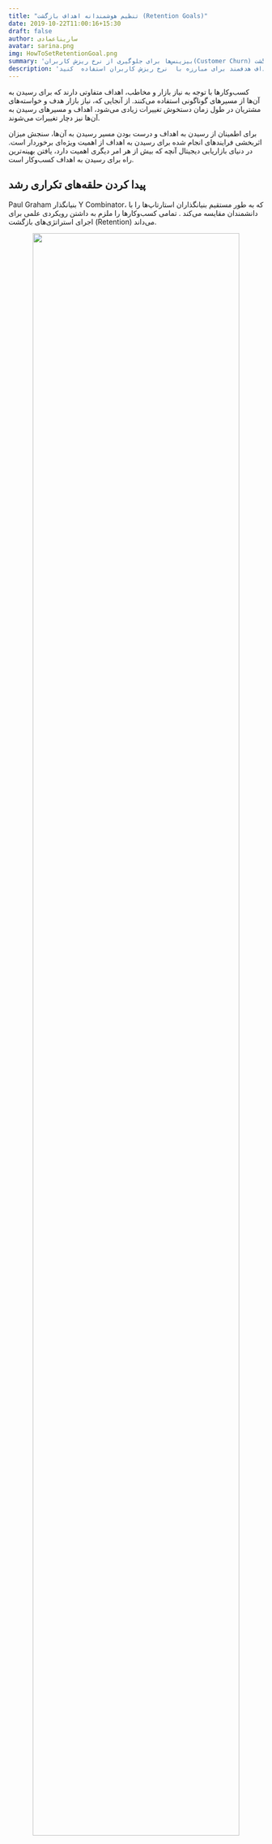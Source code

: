 ```yaml
---
title: "تنظیم هوشمندانه اهداف بازگشت (Retention Goals)"
date: 2019-10-22T11:00:16+15:30
draft: false
author: ساریناعمادی
avatar: sarina.png
img: HowToSetRetentionGoal.png
summary: 'بیزینس‌ها برای جلوگیری از نرخ ریزش کاربران(Customer Churn) به یک مسئله بهینه و هدف نیاز دارند که بازگشت (Retention) را به سه مرحله اساسی کوتاه مدت ، میان مدت و طولانی مدت تقسیم کنند'
description: 'برای بازگشت کاربران به اپلیکیشن باید از اهداف هدفمند برای مبارزه با  نرخ ریزش کاربران استفاده  کنید.'
---
```


کسب‌و‌کارها با توجه به نیاز بازار و مخاطب، اهداف متفاوتی دارند که برای رسیدن به آن‌ها از مسیرهای گوناگونی استفاده می‌کنند. از آنجایی که، نیاز بازار هدف و خواسته‌های مشتریان در طول زمان دستخوش تغییرات زیادی می‌شود، اهداف و مسیرهای رسیدن به آن‌ها نیز دچار تغییرات می‌شوند.

برای اطمینان از رسیدن به اهداف و درست بودن مسیر رسیدن به آن‌‌ها، سنجش میزان اثربخشی فرایندهای انجام شده برای رسیدن به اهداف از اهمیت ویژه‌ای برخوردار است. در دنیای بازاریابی دیجیتال آنچه که بیش از هر امر دیگری اهمیت دارد، یافتن بهینه‌ترین راه برای رسیدن به اهداف کسب‌و‌کار است.

<h2>پیدا کردن حلقه‌های تکراری رشد</h2>
<p>Paul Graham بنیانگذار Y Combinator، که به طور مستقیم بنیانگذاران استارتاپ‌ها را با دانشمندان مقایسه می‌کند . تمامی کسب‌و‌کارها را ملزم به داشتن رویکردی علمی برای اجرای استراتژی‌های بازگشت (Retention) می‌داند.</p>
<p style="text-align: center;"><img width=90% src="http://uupload.ir/files/x9as_find-duplicate-growth-loops-blog.chabok.io.gif"  alt=""/></p>
<p>طبق گفته گراهام ، رشد یک عامل مهم در هر استارتاپی است. در بین راه رسیدن به اهداف، متغیرها و فاکتورهای زیادی وجود دارند که ممکن است فرایند رسیدن به اهداف را پیچیده کنند. برای حل این مشکلات کافی است به آن‌ها، به چشم یک مسئله بهینه‌سازی نگاه کرد.
   
   در یک مسئله بهینه‌سازی، یک هدف، مسیر و فاکتوری برای سنجش میزان اثربخشی مسیر وجود دارد. تحلیل مسیر رسیدن به هدف به کمک فاکتور به صورت دوره‌ای، شروع دوباره فرایند رسیدن به هدف و تحلیل مسیر به پیداکردن روشی بهینه برای رشد یک کسب‌و کار، کمک بسیار بزرگی خواهد کرد. 
 </p>
 
تست ترکیب‌های مختلفی از اهداف و راه رسیدن به آن‌ها اساسا نشان‌دهنده‌ی چگونگی رشد استارتاپ‌هاست. رمز رشد شرکت‌های داده‌ محور بزرگی مانند Facebook ،LinkedIn وAirbnb استفاده از حلقه‌های تکراری رشد بوده. این شرکت‌های بزرگ برای رسیدن به موفقیت در اولین مرحله فرایندهای رو به رشد تکراری را پیدا کردند و در مرحله دوم برای انجام کارهای خود به جای حدس و گمان از داده‌ها استفاده کردند.
<h2>برای بازگشت کاربران ( Retention) از چه نقشه راهی استفاده کنیم؟</h2>
Brian Balfour مدیر ارشد هک رشد مارکتینگ شرکت Hubspot روند مبارزه با ریزش کاربران(Churn) را به ساخت یک ماشین تشبیه کرده است. او معتقد است : " اگر بتوانید فرایندها را به درستی تنظیم کنید، روند رشد به خودی خود، ادامه پیدا خواهد کرد."

برای انجام این کار، Balfour از یک سیستم تنظیم هدف در شرکت Intel استفاده و بعد از آن در شرکت گوگل نیز پیاده‌سازی کرد و تحت عنوان OKRs-Objectives یا اهداف و نتایج کلیدی در بین عموم شناخته می‌شود.
<p style="color:#4d4d4d">پیاده‌سازی استراتژی ‌OKRS در شرکت Hubspot برای اولین بار به شکل زیر انجام شد:‌</p>
<ul>
<li>
تهیه یک اظهارنامه برای اهداف 
</li>
<li>
تنظیم یک بازه زمانی (بین ۳۰ تا ۹۰ روز)
</li>
<li>
اختصاص ۳ نتیجه کلیدی، که برای هر کدام از این نتایج، روشی قابل اندازه‌گیری برای سنجش عملکرد نتایج لازم است.
</li>
<li class="list-style-none">

<ul>
      <li>بهبود بازگشت(Retention) تا ۵۰٪</li>
      <li>  بهبود بازگشت تا  ۲برابر</li>
      <li>بهبود بازگشت تا ۱۰برابر</li>
 </ul>
 </li>
<li>
برگزاری جلسات طوفان فکری برای یافتن تعداد نامحدودی راه رسیدن به نتایج کلیدی
</li>
</ul>
<h2>مراحل اصلی ریزش کاربران</h2>
<p>قبل از توضیح در مورد مراحل اصلی <a href="https://blog.chabok.io/3-reasons-churn-rate-is-high/">ریزش کاربران </a>(Customer Churn) ابتدا یک  تعریف مختصر و مفید از آن را بیان می‌کنیم.</p>
<h3 style="color:#008080">ریزش کاربران (Customer Churn) چیست؟</h3>
Churn (ریزش کاربران) زمانی اتفاق می‌افتد که کاربران یک اپلیکیشن را نصب می‌کنند ولی بعد از گذشت حداکثر ۳ روز از نصب، به دلیل تعامل نداشتن با اپ (Unengaged) به تدریج آن را پاک می‌کنند و دیگر به آن سر نمی‌زنند.
<p>
 <a href="https://blog.chabok.io/application-marketing/">بازاریابان اپلیکیشن موبایلی</a> برای کاهش ریزش کاربران، به یک مسئله قابل حل نیاز خواهند داشت که بازگشت (Retention ) را به سه مرحله اساسی کوتاه مدت ، میان مدت و طولانی مدت تقسیم کنند.
</p>
<p>
تعدادی از بازاریابان اپلیکیشن برای آزمایش، نرخ بازگشت تمام اپلیکیشن‌هایی که از گوگل پلی دانلود کرده‌ بودند را تجزیه و تحلیل کردند و نتیجه نرخ بازگشت کاربران اپلیکیشن را در نموداری به شکل زیر نشان دادند.
</p>
<p style="text-align: center;"><img width=90% src="http://uupload.ir/files/hx4r_preventive-action-re-activation-of-customer-churn-blog.chabok.io.gif" /></p>

نمودار بالا به خوبی نشان می‌دهد که نرخ بازگشت به سه مرحله اساسی بلند مدت، کوتاه مدت و میان مدت تقسیم می‌شود.
<p>
به طور متوسط، بعد از گذشت یک روز از نصب اپلیکیشن، حدود ۳۰٪ از کاربران اصلی کاهش پیدا می‌کنند و بعد از دو هفته از نصب این عدد به ۱۰٪ کاربران اصلی خواهد رسید. اما حدود ۳ ماه بعد از نصب اپ، تنها ۵٪ از کاربران اصلی هنوز از اپلیکیشن استفاده می‌کنند.
</p>
<ul>با تقسیم‌بندی نمودار بالا به ۳ دسته
<li>
بین ۰ تا ۱ روز
</li>
<li>
 ۱ تا ۱۴ روز
</li>
<li>
از ۱۴ تا ۹۰ روز
</li>
</ul>
در می‌یابیم که روند ریزش کاربران در بازه‌های زمانی گوناگون با یکدیگر متفاوت است.
<ul>
<li>کوتاه مدت (Short-Term)</li>
ابتدایی‌ترین مرحله در هر اپلیکیشنی نصب آن توسط کاربران است. هر چند ممکن است در این مرحله کاربری اپلیکیشن را اصلا نصب نکند و یا باز کند اما بدون کوتاه‌ترین نگاهی دوباره آن را پاک کند.
<li>میان مدت (Mid-Term)</li>
در این مرحله، کاربران بعد از نصب اپلیکیشن به سرعت اپ را پاک نخواهند کرد و از آن استفاده می‌کنند. کاربران با استفاده از اپلیکیشن ارزش بالایی دریافت می‌کنند ولی با گذشت ۱ تا ۱۴ روز پس از نصب، اپ را پاک خواهند کرد.
<li>بلند مدت (Long-Term)</li>

در مرحله سوم مشکلات کاربران از طریق استفاده از اپلیکیشن برطرف شده و آن‌ها از نصب این اپلیکیشن راضی بودند در نتیجه اپ را پاک نمی‌کنند و در واقع این نشان‌دهنده این است که اپلیکیشن برای کاربران مفید واقع شده است.  
اما هدف هر کسب‌و‌کار، تنها جذب کاربران نیست بله هدف نگه داشتن کاربران در اپلیکیشن است که مشکل همچنان پا برجاست
</ul>
<h2>کاربران قبل از ریزش چه‌ کاری انجام می‌دهند؟</h2>
برای جلوگیری از ریزش، کاربران را به ۳ دسته کوتاه مدت، میان مدت و یا بلند مدت تقسیم کنید. طبق شواهد موجود کاربران هر دسته به روش‌های متفاوتی از اپلیکیشن استفاده می‌کنند و در نتیجه رفتارهای متفاوتی از خود نشان می‌دهند. برای هر دسته یک سری اهداف (Objective) تعریف می‌کنیم که با توجه به آن ها هر دسته از کاربران به طور جداگانه هدف گیری کنید.
<p style="text-align: center;"><img width=90% src="http://uupload.ir/files/ljci_what-your-users-do-before-they-churn-blog.chabok.io.gif" /></p>

<p style="font-weight:bold;color:#008000">نکته مهم:</p>
یک نکته درباره جابه‌جایی کاربران از مرحله بازگشت به مرحله بعدی وجود دارد. بازاریابان اپلیکیشن باید کاربران خود را از مرحله کوتاه مدت به میان مدت و از میان مدت به بلند مدت هدایت کنند و کاری کنند که کاربران بلند مدت در اپلیکیشن بمانند تا تعامل بیشتری ایجاد و راحت‌تر ارتباط برقرار کنند و در نتیجه ریزش (Churn) کاربران اتفاق نمی‌افتد و کاربران، طولانی مدت از اپ استفاده خواهند کرد.
<h3 style="color:#008080">Activation(فعال سازی)</h3>

درصد قابل توجهی از اپلیکیشن‌های موبایل -نزدیک به ۳۰٪ یا بیشتر- فقط یک بار مورد استفاده کاربران استفاده قرار می‌گیرند. حدود ۸۰ تا ۹۰٪ در نهایت اپلیکیشن را حذف می‌کنند و نوع رفتار برخی از کاربران نشانه خوبی از این است که بازاریابان موبایل، کاربران را به لحظه فعال‌سازی هدایت نمی‌کنند.
<P> 
به بیان بهتر، اپلیکیشن در یک کسب‌و‌کار توسط یک کاربر نصب می‌شود و در اون مدت به شدت مورد استفاده قرار می‌گیرد. اما در بازه زمانی خاصی به طور ناگهانی کاربران اپلیکیشن را حذف می‌کنند و دیگر از آن استفاده نمی‌کنند.
اپلیکیشن‌هایی که دارای ریزش کاربران کوتاه مدت هستند می‌توانند روی جذب کاربران تمرکز بیشتری بگذارند تا نرخ ریزش کاربران از کوتاه مدت به میان مدت برسد و فرصت بیشتری برای ارتباط با کاربران پیدا شود.
</P>
<h3 style="color:#008080">Pattern(الگو)</h3>
مدیر محصول Hubspot یک کلمه کلیدی برای ریزش کاربران میان مدت، به روش زیر توصیف کرده است:
<p>
به کاربر فعالی که هر هفته حداقل یک عمل را در اپلیکیشن چک کند، Drive-By Usage گویند و شما به عنوان یک بازاریاب موبایل باید برعکس کار کنید و به جای انجام فعالیت یک طرفه، با کمک الگوهای رفتاری، کاربران را تشویق به استفاده از اپ کنید.  
استفاده از این روش به بازاریابان موبایل مارکتینگ کمک می‌کند تا کاربران بیشتری را تشویق به استفاده از این اپلیکیشن کنند و بعد از مدتی کاری کنند تا کاربران مجبور به استفاده از اپلیکیشن شوند. پس اگر کاربران به جای سرگرمی از روی عادت به اپ سر بزنند و هر بازاریاب دیجیتال سعی کند کاربران را در اپلیکیشن نگه‌دارد در نتیجه کاربران بیشتری جذب اپلیکیشن خواهند شد.
</p>
<h3 style="color:#008080">Re-Habituation(عادت دوباره)</h3>

بعضی از کاربران حدود یک ماه از یک اپلیکیشن استفاده می‌کنند. هرچند اپ شما برای کاربران تبدیل به عادت شده اما ممکن است به طور ناگهانی برای کاربران اتفاقی بیفتد و عادت آن‌ها شکسته شود و تعداد کاربران آن‌ها ریزش (churn) پیدا کند. اما به معنی از بین رفتن کامل عادت کاربران نیست. برای استفاده مجدد کاربران از اپلیکیشن گاهی نیاز به تشویق کاربران خواهید داشت که با انجام این فرایند به درستی می‌توان کاربران را به اپ باز گرداند و کاری کرد تا آن‌ها به کاربران دائمی اپلیکیشن تبدیل شوند.
<h2 style="color:#008080">۳ اقدام لازم برای جلوگیری از ریزش کاربران</h2>
استفاده از ایده‌ها کمک می‌کند با ۲ دید مختلف به این موضوع نگاه کنیم."کاربران بر اساس رفتار واقعی که از خود نشان می‌دهند به ۳ دسته بلند مدت، کوتاه مدت و میان‌مدت تقسیم می‌شوند." و از یک طرف هم  "انتظارات ماست که کاربران چه طور در این دسته‌بندی‌ها رفتار کنند" که بر اساس این ما از اهداف عملی خود در جهت رشد تیم کمک کند.
<h3 style="color:#008080">Conversion (تبدیل)</h3>
تبدیل کاربران از زمانی که اپلیکیشن را نصب می‌کنند شروع می‌شود و تا فعال شدن در آن ادامه پیدا خواهد کرد. کاربران یک سری مراحل پیش فرضی را در اپلیکیشن طی می‌کنند که شما به عنوان یک بازاریاب اپلیکیشن باید نرخ تبدیل (Conversion ) را در هر مرحله محاسبه کنید.

بازاریابان اپلیکیشن برای رفع مشکل فعال‌سازی، ابتدا باید نگاه کلی به نرخ‌های تبدیل (Conversion Rate) بیندازند تا فرصت مناسبی برای فعال سازی کاربران پیدا کنند. با این کار کاربران بیشتری از مرحله کوتاه مدت به میان مدت منتقل می‌شوند که در نتیجه به رشد بیزینس شما کمک خواهد کرد.
<p style="text-align: center;"><img width=90% src="http://uupload.ir/files/qw0_preventive-action-conversion-of-customer-churn-blog.chabok.io.gif" /></p>
<h3 style="color:#008080"> Stickiness (چسبندگی)</h3>
برای ساخت الگوهای قابل استفاده ابتدا باید فهمید که افراد در اپلیکیشن از چه ویژگی‌هایی استفاده می‌کنند. مثلا انجام فعالیت‌هایی مثل اضافه کردن محصول به لیست خرید یا جستجو محصول. با انجام چنین کارهایی می‌توانید کاربران را به اپلیکیشن عادت دهید و آن‌ها را از مرحله میان مدت و یا تمام مدت بگیرید و به مشتریان دائمی اپلیکیشن تبدیل کنید.
<p style="text-align: center;"><img width=90% src="http://uupload.ir/files/1k9g_preventive-action-stickiness-of-customer-churn-blog.chabok.io.gif" /></p>

<h3 style="color:#008080">Re-Activation (فعال‌سازی مجدد)</h3>
بازاریابان موبایل برای نگه داشتن و درگیر کردن کاربران در دراز مدت باید ابتدا دلایل را پیدا کنند تا به کمک آن کاربران را دوباره به اپلیکیشن باز گردانند. به عنوان مثال حدود ۸۰٪ کاربران پوش نوتیفیکیشن را دریافت می‌کنند حتی در مراحل بعد از چرخه حیات مشتریان (user lifecycle) به اپلیکیشن باز برمی‌گردند. با این کار می‌توان به سادگی کاربران را به اپلیکیشن باز گرداند و آن‌ها را در اپ به طور بلند مدت نگه داشت.
<p style="text-align: center;"><img width=90% src="http://uupload.ir/files/hx4r_preventive-action-re-activation-of-customer-churn-blog.chabok.io.gif"  alt=""/></p>
<h2>
نتیجه گیری
</h2>
Chamath Paliphitya برای رسیدن به موفقیت در تیم رشد فیسبوک، کارهای سخت و پیچیده‌ زیادی را انجام داده بود اما به دلیل کمبود اعتماد به نفس و شجاعت کافی، ۳ مرحله ساده " اقدام، تلاش و تست" را بررسی نکرده بود.
<p>
او معتقد است که هر شرکتی  در مسیر هک رشد، کارهای سخت و پیچیده‌ای انجام می‌دهد. اما راز موفقیت این است  که ۳ مرحله ساده "انجام فرایندهای قابل اعتماد، تلاش و تست" را چندین بار انجام دهد.
</p>